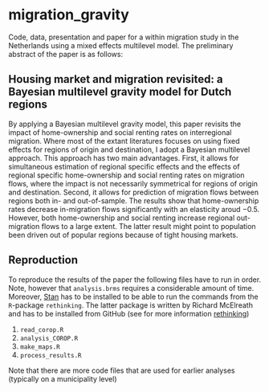 # migration_gravity

Code, data, presentation and paper for a within migration study in the Netherlands using a mixed effects multilevel model. 
The preliminary abstract of the paper is as follows:

## Housing market and migration revisited: a Bayesian multilevel gravity model for Dutch regions 

By applying a Bayesian multilevel gravity model, this paper revisits the impact
  of home-ownership and social renting rates on interregional migration. Where
  most of the extant literatures focuses on using fixed effects for regions of
  origin and destination, I adopt a Bayesian multilevel approach. This approach
  has two main advantages. First, it allows for simultaneous estimation of
  regional specific effects and the effects of regional specific home-ownership
  and social renting rates on migration flows, where the impact is not
  necessarily symmetrical for regions of origin and destination. Second, it
  allows for prediction of migration flows between regions both in- and
  out-of-sample. The results show that home-ownership rates decrease
  in-migration flows significantly with an elasticity aroud $-0.5$. However,
  both home-ownership and social renting increase regional out-migration flows
  to a large extent. The latter result might point to population been driven out
  of popular regions because of tight housing markets.

## Reproduction

To reproduce the results of the paper the following files have to run in order.
Note, however that `analysis.brms` requires a considerable amount of time.
Moreover, [Stan](https://mc-stan.org/) has to be installed to be able to run the
commands from the `R`-package `rethinking`. The latter package is written by
  Richard McElreath and has to be installed from GitHub (see for more information
[rethinking](https://github.com/rmcelreath/rethinking))

1. `read_corop.R`
2. `analysis_COROP.R`
3. `make_maps.R`
4. `process_results.R`

Note that there are more code files that are used for earlier analyses
(typically on a municipality level)
